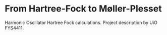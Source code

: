 # From Hartree-Fock to Møller-Plesset

Harmonic Oscillator Hartree Fock calculations. Project description by UiO FYS4411. 